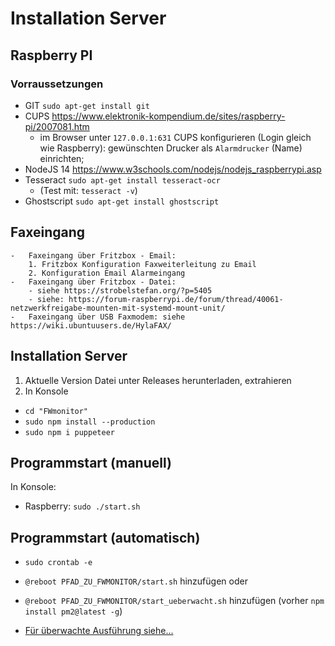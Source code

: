 # Installation Server

## Raspberry PI

### Vorraussetzungen

-   GIT `sudo apt-get install git`
-   CUPS https://www.elektronik-kompendium.de/sites/raspberry-pi/2007081.htm
    -   im Browser unter `127.0.0.1:631` CUPS konfigurieren (Login gleich wie Raspberry):
        gewünschten Drucker als `Alarmdrucker` (Name) einrichten;
-   NodeJS 14 https://www.w3schools.com/nodejs/nodejs_raspberrypi.asp
-   Tesseract `sudo apt-get install tesseract-ocr`
    -   (Test mit: `tesseract -v`)
-   Ghostscript `sudo apt-get install ghostscript`

## Faxeingang

    -   Faxeingang über Fritzbox - Email:
        1. Fritzbox Konfiguration Faxweiterleitung zu Email
        2. Konfiguration Email Alarmeingang
    -   Faxeingang über Fritzbox - Datei:
        - siehe https://strobelstefan.org/?p=5405
        - siehe: https://forum-raspberrypi.de/forum/thread/40061-netzwerkfreigabe-mounten-mit-systemd-mount-unit/
    -   Faxeingang über USB Faxmodem: siehe https://wiki.ubuntuusers.de/HylaFAX/

## Installation Server

1. Aktuelle Version Datei unter Releases herunterladen, extrahieren
2. In Konsole

-   `cd "FWmonitor"`
-   `sudo npm install --production`
-   `sudo npm i puppeteer`

## Programmstart (manuell)

In Konsole:

-   Raspberry: `sudo ./start.sh`

## Programmstart (automatisch)

-   `sudo crontab -e`
-   `@reboot PFAD_ZU_FWMONITOR/start.sh` hinzufügen oder
-   `@reboot PFAD_ZU_FWMONITOR/start_ueberwacht.sh` hinzufügen (vorher `npm install pm2@latest -g`)

-   [Für überwachte Ausführung siehe...](Ueberwachung.md)
